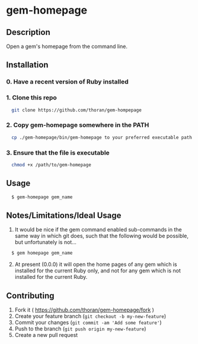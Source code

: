 # gem-homepage

## Description

Open a gem's homepage from the command line.

## Installation

### 0. Have a recent version of Ruby installed

### 1. Clone this repo
```bash
  git clone https://github.com/thoran/gem-hompepage
```
### 2. Copy gem-homepage somewhere in the PATH
```bash
  cp ./gem-homepage/bin/gem-homepage to your preferred executable path
```
### 3. Ensure that the file is executable
```bash
  chmod +x /path/to/gem-homepage
```

## Usage

```bash
  $ gem-homepage gem_name
```

## Notes/Limitations/Ideal Usage

1. It would be nice if the gem command enabled sub-commands in the same way in which git does, such that the following would be possible, but unfortunately is not...
```bash
  $ gem homepage gem_name
```
2. At present (0.0.0) it will open the home pages of any gem which is installed for the current Ruby only, and not for any gem which is not installed for the current Ruby.

## Contributing

1. Fork it ( https://github.com/thoran/gem-homepage/fork )
2. Create your feature branch (`git checkout -b my-new-feature`)
3. Commit your changes (`git commit -am 'Add some feature'`)
4. Push to the branch (`git push origin my-new-feature`)
5. Create a new pull request

